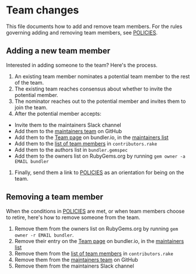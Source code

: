 # Team changes

This file documents how to add and remove team members. For the rules governing adding and removing team members, see [POLICIES](../POLICIES.md).

## Adding a new team member

Interested in adding someone to the team? Here's the process.

1. An existing team member nominates a potential team member to the rest of the team.
1. The existing team reaches consensus about whether to invite the potential member.
1. The nominator reaches out to the potential member and invites them to join the team.
1. After the potential member accepts:
  - Invite them to the maintainers Slack channel
  - Add them to the [maintainers team][org_team] on GitHub
  - Add them to the [Team page][team] on bundler.io, in the [maintainers list][maintainers]
  - Add them to the [list of team members][list] in `contributors.rake`
  - Add them to the authors list in `bundler.gemspec`
  - Add them to the owners list on RubyGems.org by running `gem owner -a EMAIL bundler`
1. Finally, send them a link to [POLICIES](https://github.com/bundler/bundler/blob/master/doc/POLICIES.md#bundler-policies) as an orientation for being on the team.

## Removing a team member

When the conditions in [POLICIES](https://github.com/bundler/bundler/blob/master/doc/POLICIES.md#maintainer-team-guidelines) are met, or when team members choose to retire, here's how to remove someone from the team.

1. Remove them from the owners list on RubyGems.org by running `gem owner -r EMAIL bundler`.
1. Remove their entry on the [Team page][team] on bundler.io, in the [maintainers list][maintainers]
1. Remove them from the [list of team members][list] in `contributors.rake`
1. Remove them from the [maintainers team][org_team] on GitHub
1. Remove them from the maintainers Slack channel

[org_team]: https://github.com/orgs/bundler/teams/maintainers/members
[team]: https://bundler.io/contributors.html
[maintainers]: https://github.com/bundler/bundler-site/blob/02483d3f79f243774722b3fc18a471ca77b1c424/source/contributors.html.haml#L25
[list]: https://github.com/bundler/bundler-site/blob/02483d3f79f243774722b3fc18a471ca77b1c424/lib/tasks/contributors.rake#L8
